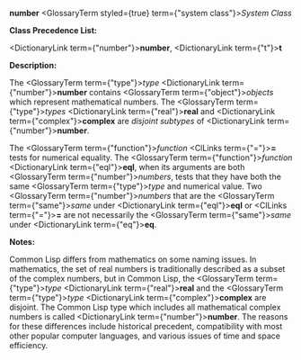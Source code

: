 **number** <GlossaryTerm styled={true} term={"system class"}><i>System Class</i></GlossaryTerm> 



**Class Precedence List:** 



<DictionaryLink  term={"number"}><b>number</b></DictionaryLink>, <DictionaryLink  term={"t"}><b>t</b></DictionaryLink> 



**Description:** 



The <GlossaryTerm  term={"type"}><i>type</i></GlossaryTerm> <DictionaryLink  term={"number"}><b>number</b></DictionaryLink> contains <GlossaryTerm  term={"object"}><i>objects</i></GlossaryTerm> which represent mathematical numbers. The <GlossaryTerm  term={"type"}><i>types</i></GlossaryTerm> <DictionaryLink  term={"real"}><b>real</b></DictionaryLink> and <DictionaryLink  term={"complex"}><b>complex</b></DictionaryLink> are *disjoint subtypes* of <DictionaryLink  term={"number"}><b>number</b></DictionaryLink>. 



The <GlossaryTerm  term={"function"}><i>function</i></GlossaryTerm> <ClLinks  term={"="}><b>=</b></ClLinks> tests for numerical equality. The <GlossaryTerm  term={"function"}><i>function</i></GlossaryTerm> <DictionaryLink  term={"eql"}><b>eql</b></DictionaryLink>, when its arguments are both <GlossaryTerm  term={"number"}><i>numbers</i></GlossaryTerm>, tests that they have both the same <GlossaryTerm  term={"type"}><i>type</i></GlossaryTerm> and numerical value. Two <GlossaryTerm  term={"number"}><i>numbers</i></GlossaryTerm> that are the <GlossaryTerm  term={"same"}><i>same</i></GlossaryTerm> under <DictionaryLink  term={"eql"}><b>eql</b></DictionaryLink> or <ClLinks  term={"="}><b>=</b></ClLinks> are not necessarily the <GlossaryTerm  term={"same"}><i>same</i></GlossaryTerm> under <DictionaryLink  term={"eq"}><b>eq</b></DictionaryLink>. 



**Notes:** 



Common Lisp differs from mathematics on some naming issues. In mathematics, the set of real numbers is traditionally described as a subset of the complex numbers, but in Common Lisp, the <GlossaryTerm  term={"type"}><i>type</i></GlossaryTerm> <DictionaryLink  term={"real"}><b>real</b></DictionaryLink> and the <GlossaryTerm  term={"type"}><i>type</i></GlossaryTerm> <DictionaryLink  term={"complex"}><b>complex</b></DictionaryLink> are disjoint. The Common Lisp type which includes all mathematical complex numbers is called <DictionaryLink  term={"number"}><b>number</b></DictionaryLink>. The reasons for these differences include historical precedent, compatibility with most other popular computer languages, and various issues of time and space efficiency. 




